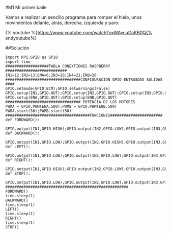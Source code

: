 #M1 Mi primer baile

Vamos a realizar un sencillo programa para romper el hielo, unos movimientos delante, atrás, derecha, izquierda y paro:

{% youtube %}https://www.youtube.com/watch?v=WAycuDaKB0Q{% endyoutube%}

##Solución
```cpp+lineNumbers:true
import RPi.GPIO as GPIO
import time
###################TABLA CONEXTIONES RASPBERRY ###########################
IN1=12;IN2=13;ENA=6;IN3=20;IN4=21;ENB=26
#################################CONFIGURACION GPIO ENTRASDAS SALIDAS ####
GPIO.setmode(GPIO.BCM);GPIO.setwarnings(False)
GPIO.setup(IN1,GPIO.OUT);GPIO.setup(IN2,GPIO.OUT);GPIO.setup(IN3,GPIO.OUT);GPIO.setup(IN4,GPIO.OUT)
GPIO.setup(ENA,GPIO.OUT);GPIO.setup(ENB,GPIO.OUT)
################################# POTENCIA DE LOS MOTORES
PWMA = GPIO.PWM(ENA,500);PWMB = GPIO.PWM(ENB,500)
PWMA.start(50);PWMB.start(50)
#####################################FUNCIONES#######################
def FORDWARD():
    GPIO.output(IN1,GPIO.HIGH);GPIO.output(IN2,GPIO.LOW);GPIO.output(IN3,GPIO.LOW);GPIO.output(IN4,GPIO.HIGH)
def BACKWARD():
    GPIO.output(IN1,GPIO.LOW);GPIO.output(IN2,GPIO.HIGH);GPIO.output(IN3,GPIO.HIGH);GPIO.output(IN4,GPIO.LOW)
def LEFT():
    GPIO.output(IN1,GPIO.LOW);GPIO.output(IN2,GPIO.LOW);GPIO.output(IN3,GPIO.LOW);GPIO.output(IN4,GPIO.HIGH)
def RIGHT():
    GPIO.output(IN1,GPIO.HIGH);GPIO.output(IN2,GPIO.LOW);GPIO.output(IN3,GPIO.LOW);GPIO.output(IN4,GPIO.LOW)
def STOP():
    GPIO.output(IN1,GPIO.LOW);GPIO.output(IN2,GPIO.LOW);GPIO.output(IN3,GPIO.LOW);GPIO.output(IN4,GPIO.LOW)
######################################################
FORDWARD()
time.sleep(1)
BACKWARD()
time.sleep(1)
LEFT()
time.sleep(1)
RIGHT()
time.sleep(1)
STOP()



```